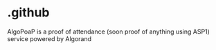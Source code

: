 # .github
AlgoPoaP is a proof of attendance (soon proof of anything using ASP1) service powered by Algorand
